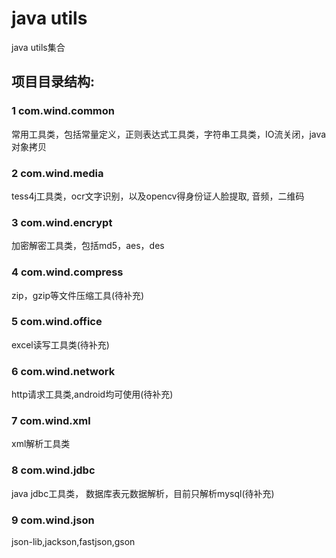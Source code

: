# java utils
java utils集合

## 项目目录结构:
### 1 com.wind.common
常用工具类，包括常量定义，正则表达式工具类，字符串工具类，IO流关闭，java对象拷贝
### 2 com.wind.media
tess4j工具类，ocr文字识别，以及opencv得身份证人脸提取, 音频，二维码
### 3 com.wind.encrypt
加密解密工具类，包括md5，aes，des
### 4 com.wind.compress
zip，gzip等文件压缩工具(待补充)
### 5 com.wind.office
excel读写工具类(待补充)
### 6 com.wind.network
http请求工具类,android均可使用(待补充)
### 7 com.wind.xml
xml解析工具类
### 8 com.wind.jdbc
java jdbc工具类， 数据库表元数据解析，目前只解析mysql(待补充)
### 9 com.wind.json
json-lib,jackson,fastjson,gson

